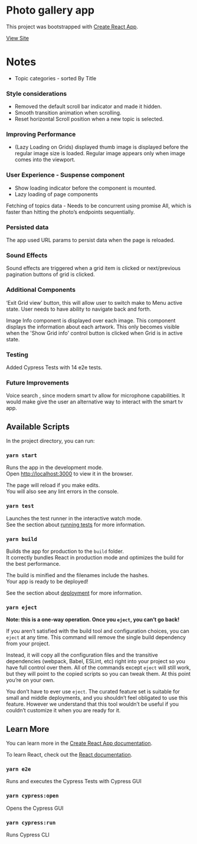 # Photo gallery app

This project was bootstrapped with [Create React App](https://github.com/facebook/create-react-app).

[View Site](https://photo-gallery-montlamedi.netlify.app/)

# Notes


- Topic categories - sorted By Title

### Style considerations
- Removed the default scroll bar indicator and made it hidden.
-  Smooth transition animation when scrolling.
- Reset horizontal Scroll position when a new topic is selected. 

### Improving Performance
- (Lazy Loading on Grids) displayed thumb image is displayed before the regular image size is loaded. Regular image appears only when image comes into the viewport.

### User Experience - Suspense component
- Show loading indicator before the component is mounted.
- Lazy loading of page components

Fetching of topics data - Needs to be concurrent using promise All, which is faster than hitting the photo’s endpoints sequentially.

### Persisted data 
The app used URL params to persist data when the page is reloaded.

### Sound Effects 

Sound effects are triggered when a grid item is clicked or next/previous pagination buttons of grid is clicked.

### Additional Components

‘Exit Grid view’ button, this will allow user to switch make to Menu active state. User needs to have ability to navigate back and forth.

Image Info component is displayed over each image. This component displays the information about each artwork. This only becomes visible when the 'Show Grid info' control button is clicked when Grid is in active state.

### Testing 

Added Cypress Tests with 14 e2e tests.

### Future Improvements
Voice search , since modern smart tv allow for microphone capabilities. It would make give the user an alternative way to interact with the smart tv app.

## Available Scripts

In the project directory, you can run:

### `yarn start`

Runs the app in the development mode.\
Open [http://localhost:3000](http://localhost:3000) to view it in the browser.

The page will reload if you make edits.\
You will also see any lint errors in the console.

### `yarn test`

Launches the test runner in the interactive watch mode.\
See the section about [running tests](https://facebook.github.io/create-react-app/docs/running-tests) for more information.

### `yarn build`

Builds the app for production to the `build` folder.\
It correctly bundles React in production mode and optimizes the build for the best performance.

The build is minified and the filenames include the hashes.\
Your app is ready to be deployed!

See the section about [deployment](https://facebook.github.io/create-react-app/docs/deployment) for more information.

### `yarn eject`

**Note: this is a one-way operation. Once you `eject`, you can’t go back!**

If you aren’t satisfied with the build tool and configuration choices, you can `eject` at any time. This command will remove the single build dependency from your project.

Instead, it will copy all the configuration files and the transitive dependencies (webpack, Babel, ESLint, etc) right into your project so you have full control over them. All of the commands except `eject` will still work, but they will point to the copied scripts so you can tweak them. At this point you’re on your own.

You don’t have to ever use `eject`. The curated feature set is suitable for small and middle deployments, and you shouldn’t feel obligated to use this feature. However we understand that this tool wouldn’t be useful if you couldn’t customize it when you are ready for it.

## Learn More

You can learn more in the [Create React App documentation](https://facebook.github.io/create-react-app/docs/getting-started).

To learn React, check out the [React documentation](https://reactjs.org/).

### `yarn e2e`

Runs and executes the Cypress Tests with Cypress GUI
### `yarn cypress:open`

Opens the Cypress GUI

### `yarn cypress:run`

Runs Cypress CLI
